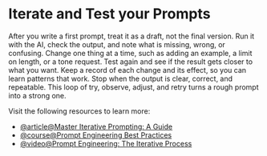 # Iterate and Test your Prompts

After you write a first prompt, treat it as a draft, not the final version. Run it with the AI, check the output, and note what is missing, wrong, or confusing. Change one thing at a time, such as adding an example, a limit on length, or a tone request. Test again and see if the result gets closer to what you want. Keep a record of each change and its effect, so you can learn patterns that work. Stop when the output is clear, correct, and repeatable. This loop of try, observe, adjust, and retry turns a rough prompt into a strong one.

Visit the following resources to learn more:

- [@article@Master Iterative Prompting: A Guide](https://blogs.vreamer.space/master-iterative-prompting-a-guide-to-more-effective-interactions-with-ai-50a736eaec38)
- [@course@Prompt Engineering Best Practices](https://www.deeplearning.ai/short-courses/chatgpt-prompt-engineering-for-developers/)
- [@video@Prompt Engineering: The Iterative Process](https://www.youtube.com/watch?v=dOxUroR57xs)
